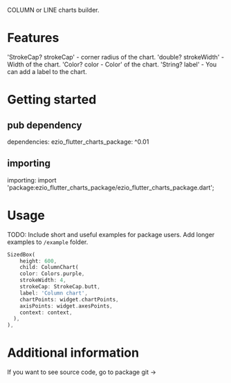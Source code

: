 
COLUMN or LINE charts builder.

# Features

'StrokeCap? strokeCap' - corner radius of the chart.
'double? strokeWidth' - Width of the chart.
'Color? color - Color' of the chart.
'String? label' - You can add a label to the chart.

# Getting started

## pub dependency

dependencies:
ezio_flutter_charts_package: ^0.01

## importing

importing:
import 'package:ezio_flutter_charts_package/ezio_flutter_charts_package.dart';

# Usage

TODO: Include short and useful examples for package users. Add longer examples
to `/example` folder. 

```dart
SizedBox(
    height: 600,
    child: ColumnChart(
    color: Colors.purple,
    strokeWidth: 4,
    strokeCap: StrokeCap.butt,
    label: 'Column chart',
    chartPoints: widget.chartPoints,
    axisPoints: widget.axesPoints,
    context: context,
  ),
),
```

# Additional information

If you want to see source code, go to package git -> 
